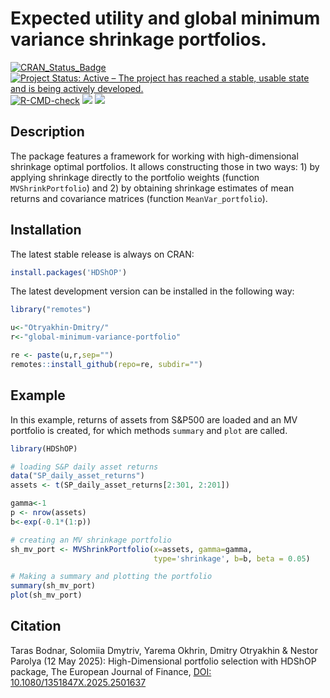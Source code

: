 # Expected utility and global minimum variance shrinkage portfolios.

<!-- badges: start -->
[![CRAN_Status_Badge](https://www.r-pkg.org/badges/version/HDShOP)](https://cran.r-project.org/package=HDShOP)
[![Project Status: Active – The project has reached a stable, usable state and is being actively developed.](https://www.repostatus.org/badges/latest/active.svg)](https://www.repostatus.org/#active)
[![R-CMD-check](https://github.com/Otryakhin-Dmitry/global-minimum-variance-portfolio/actions/workflows/R-CMD-check.yaml/badge.svg)](https://github.com/Otryakhin-Dmitry/global-minimum-variance-portfolio/actions/workflows/R-CMD-check.yaml)
[![](https://cranlogs.r-pkg.org/badges/grand-total/HDShOP?color=orange)](https://cranlogs.r-pkg.org/)
[![](https://cranlogs.r-pkg.org/badges/HDShOP)](https://cranlogs.r-pkg.org/)
<!-- badges: end -->

## Description
The package features a framework for working with high-dimensional shrinkage 
optimal portfolios. It allows constructing those in two ways: 1) by applying 
shrinkage directly to the portfolio weights (function `MVShrinkPortfolio`) and 
2) by obtaining shrinkage estimates of mean returns and covariance matrices 
(function `MeanVar_portfolio`).

## Installation

The latest stable release is always on CRAN:
``` r
install.packages('HDShOP')
```
The latest development version can be installed in the following way:
``` r
library("remotes")

u<-"Otryakhin-Dmitry/"
r<-"global-minimum-variance-portfolio"

re <- paste(u,r,sep="")
remotes::install_github(repo=re, subdir="")
```

## Example
In this example, returns of assets from S&P500 are loaded and an MV portfolio is
created, for which methods `summary` and `plot` are called.  
```r
library(HDShOP)

# loading S&P daily asset returns
data("SP_daily_asset_returns")
assets <- t(SP_daily_asset_returns[2:301, 2:201])

gamma<-1
p <- nrow(assets)
b<-exp(-0.1*(1:p))

# creating an MV shrinkage portfolio
sh_mv_port <- MVShrinkPortfolio(x=assets, gamma=gamma,
                                type='shrinkage', b=b, beta = 0.05)

# Making a summary and plotting the portfolio
summary(sh_mv_port)
plot(sh_mv_port)

```
## Citation
Taras Bodnar, Solomiia Dmytriv, Yarema Okhrin, Dmitry Otryakhin & Nestor
Parolya (12 May 2025): High-Dimensional portfolio selection with HDShOP package, The
European Journal of Finance, [DOI: 10.1080/1351847X.2025.2501637](https://doi.org/10.1080/1351847X.2025.2501637)
